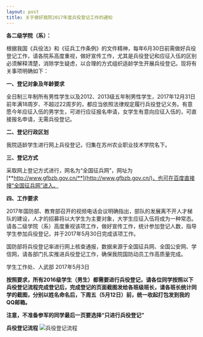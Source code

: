 ```yaml
---
layout: post
title: 关于做好我院2017年度兵役登记工作的通知
---
```


**各二级学院（系）：**

根据我国《兵役法》和《征兵工作条例》的文件精神，每年6月30日前需做好兵役登记工作，请各院系高度重视，做好宣传工作，尤其是兵役登记和应征入伍的区别必须解释清楚，消除学生疑虑，以合理的方式组织适龄学生开展兵役登记。现将有关事项明确如下：

**一、登记对象及年龄要求**

全日制三年制所有男性学生以及2012、2013级五年制男性学生，2017年12月31日前年满18周岁、不超过22周岁的，都应当依照法律规定履行兵役登记义务。有意愿今年应征入伍的男学生，可进行应征报名申请，女学生有意向应征入伍的，可直接报名申请，无需兵役登记。

**二、登记行政区划**

我院适龄学生进行网上兵役登记，归集在苏州农业职业技术学院名下。

**三、登记方式**

采取网上登记方式进行，网名为“全国征兵网”，网址为[**http://www.gfbzb.gov.cn/**](http://www.gfbzb.gov.cn/)，也可在百度直接搜“全国征兵网”进入。

**四、工作要求**

2017年国防部、教育部召开的视频电话会议明确指出，部队的发展离不开人才梯队的建设，人才的招募将以大学生为主要对象，大学生应征入伍将成为一种常态。请各二级学院（系）高度重视该项工作，做好宣传工作，统计参加登记人数，指导学生参加兵役登记，并于2017年5月30日完成该项工作。

国防部将兵役登记率进行网上核查通报，数据来源于全国征兵网、全国公安网、学信网，请各部门扎实推进兵役登记工作，确保我院国防动员工作高质量完成。


学生工作处、人武部
2017年5月3日

**按照要求，所有2016级学生（男生）都需要进行兵役登记，请各位同学按照以下兵役登记流程完成登记后，完成登记的页面截图发给各班级班长，请各班长统计同学的截图，分别以姓名命名后，下周五（5月12日）前，统一收起打包发到我的QQ邮箱。**

**注意，不准备参军的同学最后一页要选择“只进行兵役登记”**

**兵役登记流程**
![兵役登记流程](http://7xqrll.com1.z0.glb.clouddn.com/%E5%85%B5%E5%BD%B9%E7%99%BB%E8%AE%B0%E6%B5%81%E7%A8%8B.png)
